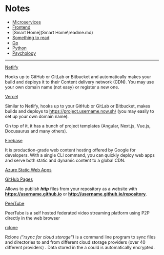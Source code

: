 # Notes


- [Microservices](Microservices\readme.md) 
-  [Frontend](Frontend\readme.md) 
- [Smart Home](Smart Home\readme.md) 
- [Something to read](reading.md) 
- [Go](Go/readme.md)
- [Python](Python/Readme.md)
- [Psychology](psychology/readme.md)

------



[Netlify](https://www.netlify.com/)  

Hooks up to GitHub or GitLab or Bitbucket and automatically makes your build and deploys it to their Content delivery network (CDN).  You may use your own domain name (not easy) or register a new one.



[Vercel](https://vercel.com/)

Similar to Netlify, hooks up to your GitHub or GitLab or Bitbucket, makes builds and deploys  to https://project.username.now.sh/   (you may easily to set up your own domain name).

On top of it, it has a bunch of project templates (Angular, Next.js, Vue.js, Docusaurus and many others).



[Firebase](https://firebase.google.com/docs/hosting)

It is production-grade web content hosting offered by Google for developers. With a single CLI command, you can quickly deploy web apps and serve both static and dynamic content to a global CDN.



[Azure Static Web Apps](https://docs.microsoft.com/en-us/azure/static-web-apps/overview)



[GitHub Pages](https://pages.github.com/)

Allows to publish ***http*** files from your repository as a website with **https://username.github.io** or **http://username.github.io/repository**.



[PeerTube](https://tube.rebellion.global/about/peertube)

PeerTube is a self hosted federated video streaming platform using P2P directly in the web browser



[rclone](https://rclone.org/)

Rclone *("rsync for cloud storage")* is a command line program to sync files and directories to and from different cloud storage providers (over 40 different  providers) . Data stored in the a could is automatically encrypted.





